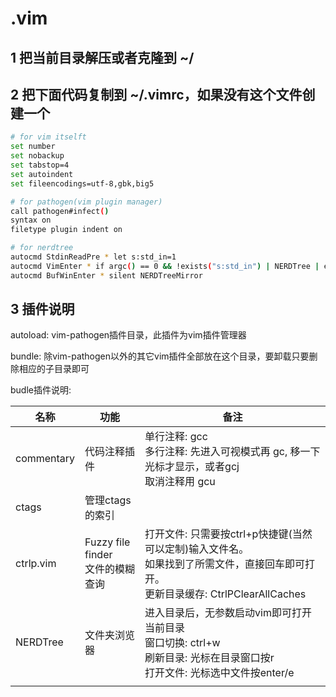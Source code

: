 # .vim
## 1 把当前目录解压或者克隆到 ~/

## 2 把下面代码复制到 ~/.vimrc，如果没有这个文件创建一个

```bash
# for vim itselft
set number
set nobackup
set tabstop=4
set autoindent
set fileencodings=utf-8,gbk,big5

# for pathogen(vim plugin manager)
call pathogen#infect()
syntax on
filetype plugin indent on

# for nerdtree
autocmd StdinReadPre * let s:std_in=1
autocmd VimEnter * if argc() == 0 && !exists("s:std_in") | NERDTree | endif
autocmd BufWinEnter * silent NERDTreeMirror
```

## 3 插件说明

autoload: vim-pathogen插件目录，此插件为vim插件管理器

bundle: 除vim-pathogen以外的其它vim插件全部放在这个目录，要卸载只要删除相应的子目录即可

budle插件说明:

| 名称       | 功能                                 | 备注                                                         |
| ---------- | ------------------------------------ | ------------------------------------------------------------ |
| commentary | 代码注释插件                         | 单行注释: gcc<br />多行注释: 先进入可视模式再 gc, 移一下光标才显示，或者gcj<br />取消注释用 gcu |
| ctags      | 管理ctags的索引                      |                                                              |
| ctrlp.vim  | Fuzzy file finder<br/>文件的模糊查询 | 打开文件: 只需要按ctrl+p快捷键(当然可以定制)输入文件名。<br/>如果找到了所需文件，直接回车即可打开。<br />更新目录缓存: CtrlPClearAllCaches |
| NERDTree   | 文件夹浏览器                         | 进入目录后，无参数启动vim即可打开当前目录<br />窗口切换: ctrl+w<br />刷新目录: 光标在目录窗口按r<br />打开文件: 光标选中文件按enter/e |
|            |                                      |                                                              |

